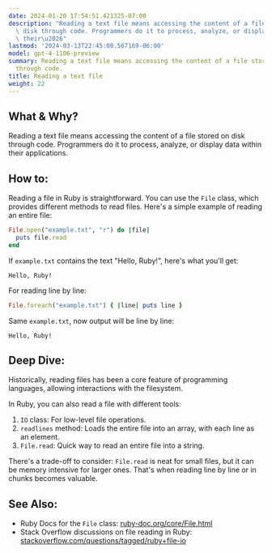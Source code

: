 ```yaml
---
date: 2024-01-20 17:54:51.421325-07:00
description: "Reading a text file means accessing the content of a file stored on\
  \ disk through code. Programmers do it to process, analyze, or display data within\
  \ their\u2026"
lastmod: '2024-03-13T22:45:00.567169-06:00'
model: gpt-4-1106-preview
summary: Reading a text file means accessing the content of a file stored on disk
  through code.
title: Reading a text file
weight: 22
---
```


## What & Why?
Reading a text file means accessing the content of a file stored on disk through code. Programmers do it to process, analyze, or display data within their applications.

## How to:

Reading a file in Ruby is straightforward. You can use the `File` class, which provides different methods to read files. Here's a simple example of reading an entire file:

```Ruby
File.open("example.txt", "r") do |file|
  puts file.read
end
```

If `example.txt` contains the text "Hello, Ruby!", here's what you'll get:

```
Hello, Ruby!
```

For reading line by line:

```Ruby
File.foreach("example.txt") { |line| puts line }
```

Same `example.txt`, now output will be line by line:

```
Hello, Ruby!
```

## Deep Dive:

Historically, reading files has been a core feature of programming languages, allowing interactions with the filesystem.

In Ruby, you can also read a file with different tools:

1. `IO` class: For low-level file operations.
2. `readlines` method: Loads the entire file into an array, with each line as an element.
3. `File.read`: Quick way to read an entire file into a string.

There's a trade-off to consider: `File.read` is neat for small files, but it can be memory intensive for larger ones. That's when reading line by line or in chunks becomes valuable.

## See Also:

- Ruby Docs for the `File` class: [ruby-doc.org/core/File.html](https://ruby-doc.org/core/File.html)
- Stack Overflow discussions on file reading in Ruby: [stackoverflow.com/questions/tagged/ruby+file-io](https://stackoverflow.com/questions/tagged/ruby+file-io)
